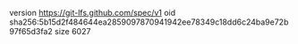 version https://git-lfs.github.com/spec/v1
oid sha256:5b15d2f484644ea2859097870941942ee78349c18dd6c24ba9e72b97f65d3fa2
size 6027
